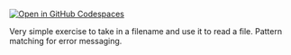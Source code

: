 [![Open in GitHub Codespaces](https://github.com/codespaces/badge.svg)](https://github.com/codespaces/new?hide_repo_select=true&ref=main&repo=665539593)


Very simple exercise to take in a filename and use it to read a file. Pattern matching for error messaging.



 
